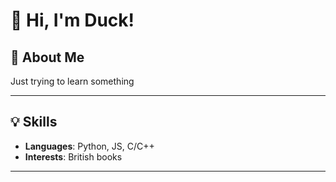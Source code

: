 # 👋 Hi, I'm Duck!

## 🌟 About Me  
Just trying to learn something

---

## 💡 Skills  
- **Languages**: Python, JS, C/C++ 
- **Interests**: British books
---
